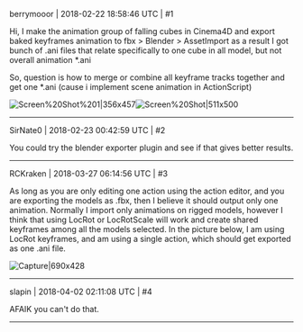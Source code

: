 berrymooor | 2018-02-22 18:58:46 UTC | #1

Hi, I make the animation group of falling cubes in Cinema4D and export baked keyframes animation to
fbx > Blender > AssetImport as a result I got bunch of .ani files that relate specifically to one cube in all model, but not overall animation *.ani

So, question is how to merge or combine all keyframe tracks together and get one *.ani  (cause i implement scene animation in ActionScript)

![Screen%20Shot%201|356x457](upload://vg14kZNZJkY9Lr6kc4c9RAathu5.png)![Screen%20Shot|511x500](upload://uD5MmR9FAAoOxDZrF57ct44y76j.png)

-------------------------

SirNate0 | 2018-02-23 00:42:59 UTC | #2

You could try the blender exporter plugin and see if that gives better results.

-------------------------

RCKraken | 2018-03-27 06:14:56 UTC | #3

As long as you are only editing one action using the action editor, and you are exporting the models as .fbx, then I believe it should output only one animation. Normally I import only animations on rigged models, however I think that using LocRot or LocRotScale will work and create shared keyframes among all the models selected. In the picture below, I am using LocRot keyframes, and am using a single action, which should get exported as one .ani file.

![Capture|690x428](upload://1v7LXcIDW0jcYTkyknGZZC1HuXB.PNG)

-------------------------

slapin | 2018-04-02 02:11:08 UTC | #4

AFAIK you can't do that.

-------------------------

